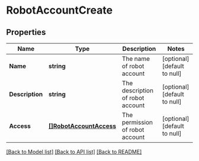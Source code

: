# RobotAccountCreate

## Properties
Name | Type | Description | Notes
------------ | ------------- | ------------- | -------------
**Name** | **string** | The name of robot account | [optional] [default to null]
**Description** | **string** | The description of robot account | [optional] [default to null]
**Access** | [**[]RobotAccountAccess**](RobotAccountAccess.md) | The permission of robot account | [optional] [default to null]

[[Back to Model list]](../README.md#documentation-for-models) [[Back to API list]](../README.md#documentation-for-api-endpoints) [[Back to README]](../README.md)


